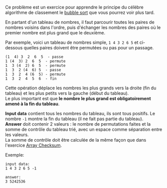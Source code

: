 Ce problème est un exercice pour apprendre le principe du célèbre algorithme de classement le [bubble sort](./bubble-sort) 
que vous pourrez voir plus tard.

En partant d'un tableau de nombres, il faut parcourir toutes les paires de nombres voisins dans l'ordre, 
puis d'échanger les nombres des paires où le premier nombre est plus grand que le deuxième.

Par exemple, voici un tableau de nombres simple, `1 4 3 2 6 5` et ci-dessous quelles paires doivent être permutées ou pas pour un passage.

	(1  4) 3  2  6  5  - passe
	1 (4  3) 2  6  5  - permute
	1  3 (4  2) 6  5  - permute
	1  3  2 (4  6) 5  - passe
	1  3  2  4 (6  5) - permute
	1  3  2  4  5  6  - fin
  
Cette opération déplace les nombres les plus grands vers la droite (fin du tableau) et les plus petits vers la gauche (début du tableau).  
Le plus important est que **le nombre le plus grand est obligatoirement amené à la fin du tableau**.


**Input data** contient tous les nombres du tableau, ils sont tous positifs. 
Le nombre `-1` montre la fin du tableau (il ne fait pas partie du tableau).  
**Answer** doit contenir 2 valeurs : le nombre de permutations faites et la somme de contrôle du tableau trié, avec un espace comme séparation entre les valeurs.  
La somme de contrôle doit être calculée de la même façon que dans l'exercice [Array Checksum](./array-checksum).

Exemple:

	input data:
	1 4 3 2 6 5 -1
	
	answer:
	3 5242536
